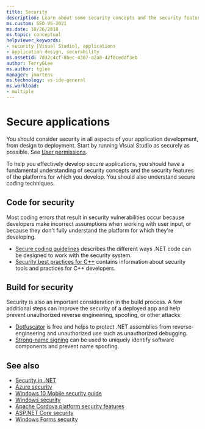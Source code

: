 ```yaml
---
title: Security
description: Learn about some security concepts and the security features that can help you effectively develop secure applications.
ms.custom: SEO-VS-2021
ms.date: 10/26/2018
ms.topic: conceptual
helpviewer_keywords:
- security [Visual Studio], applications
- application design, securability
ms.assetid: 7d32c4cf-8bec-4307-a2a8-42f0ceddf3eb
author: TerryGLee
ms.author: tglee
manager: jmartens
ms.technology: vs-ide-general
ms.workload:
- multiple
---
```

# Secure applications

You should consider security in all aspects of your application development, from design to deployment. Start by running Visual Studio as securely as possible. See [User permissions](../ide/user-permissions-and-visual-studio.md).

To help you effectively develop secure applications, you should have a fundamental understanding of security concepts and the security features of the platforms for which you develop. You should also understand secure coding techniques.

## Code for security

Most coding errors that result in security vulnerabilities occur because developers make incorrect assumptions when working with user input, or because they don't fully understand the platform for which they're developing.

- [Secure coding guidelines](/dotnet/standard/security/secure-coding-guidelines) describes the different ways .NET code can be designed to work with the security system.
- [Security best practices for C++](/cpp/top/security-best-practices-for-cpp) contains information about security tools and practices for C++ developers.

## Build for security

Security is also an important consideration in the build process. A few additional steps can improve the security of a deployed app and help prevent unauthorized reverse engineering, spoofing, or other attacks:

- [Dotfuscator](dotfuscator/index.md) is free and helps to protect .NET assemblies from reverse-engineering and unauthorized use such as unauthorized debugging.
- [Strong-name signing](managing-assembly-and-manifest-signing.md) can be used to uniquely identify software components and prevent name spoofing.

## See also

- [Security in .NET](/dotnet/standard/security/index)
- [Azure security](/azure/security/)
- [Windows 10 Mobile security guide](/windows/security/threat-protection/windows-10-mobile-security-guide)
- [Windows security](/windows/security/)
- [Apache Cordova platform security features](/previous-versions/visualstudio/cross-platform/tools-for-cordova/security/best-practices?view=toolsforcordova-2017&preserve-view=true)
- [ASP.NET Core security](/aspnet/core/security/?view=aspnetcore-2.1&preserve-view=true)
- [Windows Forms security](/dotnet/framework/winforms/windows-forms-security)
